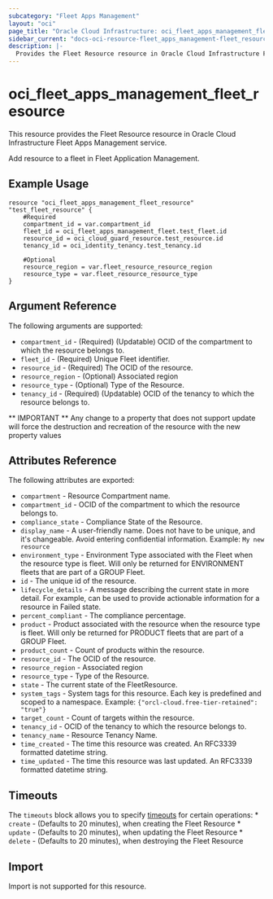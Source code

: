 ```yaml
---
subcategory: "Fleet Apps Management"
layout: "oci"
page_title: "Oracle Cloud Infrastructure: oci_fleet_apps_management_fleet_resource"
sidebar_current: "docs-oci-resource-fleet_apps_management-fleet_resource"
description: |-
  Provides the Fleet Resource resource in Oracle Cloud Infrastructure Fleet Apps Management service
---
```


# oci_fleet_apps_management_fleet_resource
This resource provides the Fleet Resource resource in Oracle Cloud Infrastructure Fleet Apps Management service.

Add resource to a fleet in Fleet Application Management.


## Example Usage

```hcl
resource "oci_fleet_apps_management_fleet_resource" "test_fleet_resource" {
	#Required
	compartment_id = var.compartment_id
	fleet_id = oci_fleet_apps_management_fleet.test_fleet.id
	resource_id = oci_cloud_guard_resource.test_resource.id
	tenancy_id = oci_identity_tenancy.test_tenancy.id

	#Optional
	resource_region = var.fleet_resource_resource_region
	resource_type = var.fleet_resource_resource_type
}
```

## Argument Reference

The following arguments are supported:

* `compartment_id` - (Required) (Updatable) OCID of the compartment to which the resource belongs to.
* `fleet_id` - (Required) Unique Fleet identifier.
* `resource_id` - (Required) The OCID of the resource.
* `resource_region` - (Optional) Associated region
* `resource_type` - (Optional) Type of the Resource.
* `tenancy_id` - (Required) (Updatable) OCID of the tenancy to which the resource belongs to.


** IMPORTANT **
Any change to a property that does not support update will force the destruction and recreation of the resource with the new property values

## Attributes Reference

The following attributes are exported:

* `compartment` - Resource Compartment name.
* `compartment_id` - OCID of the compartment to which the resource belongs to.
* `compliance_state` - Compliance State of the Resource.
* `display_name` - A user-friendly name. Does not have to be unique, and it's changeable. Avoid entering confidential information.  Example: `My new resource` 
* `environment_type` - Environment Type associated with the Fleet when the resource type is fleet. Will only be returned for ENVIRONMENT fleets that are part of a GROUP Fleet. 
* `id` - The unique id of the resource.
* `lifecycle_details` - A message describing the current state in more detail. For example, can be used to provide actionable information for a resource in Failed state.
* `percent_compliant` - The compliance percentage.
* `product` - Product associated with the resource when the resource type is fleet. Will only be returned for PRODUCT fleets that are part of a GROUP Fleet. 
* `product_count` - Count of products within the resource.
* `resource_id` - The OCID of the resource.
* `resource_region` - Associated region
* `resource_type` - Type of the Resource.
* `state` - The current state of the FleetResource.
* `system_tags` - System tags for this resource. Each key is predefined and scoped to a namespace. Example: `{"orcl-cloud.free-tier-retained": "true"}` 
* `target_count` - Count of targets within the resource.
* `tenancy_id` - OCID of the tenancy to which the resource belongs to.
* `tenancy_name` - Resource Tenancy Name.
* `time_created` - The time this resource was created. An RFC3339 formatted datetime string.
* `time_updated` - The time this resource was last updated. An RFC3339 formatted datetime string.

## Timeouts

The `timeouts` block allows you to specify [timeouts](https://registry.terraform.io/providers/oracle/oci/latest/docs/guides/changing_timeouts) for certain operations:
	* `create` - (Defaults to 20 minutes), when creating the Fleet Resource
	* `update` - (Defaults to 20 minutes), when updating the Fleet Resource
	* `delete` - (Defaults to 20 minutes), when destroying the Fleet Resource


## Import

Import is not supported for this resource.

